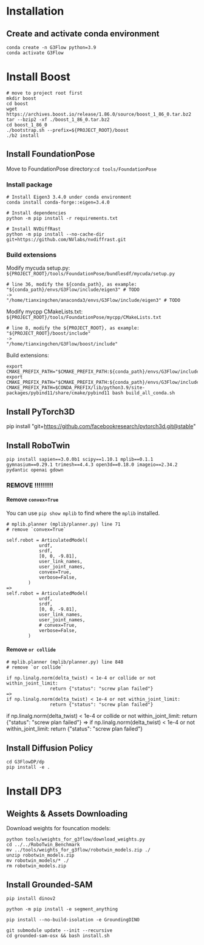 # Installation
## Create and activate conda environment
```
conda create -n G3Flow python=3.9
conda activate G3Flow
```

# Install Boost
```
# move to project root first
mkdir boost
cd boost
wget https://archives.boost.io/release/1.86.0/source/boost_1_86_0.tar.bz2
tar --bzip2 -xf ./boost_1_86_0.tar.bz2
cd boost_1_86_0
./bootstrap.sh --prefix=${PROJECT_ROOT}/boost
./b2 install
```

## Install FoundationPose
Move to FoundationPose directory:`cd tools/FoundationPose`
### Install package
```
# Install Eigen3 3.4.0 under conda environment
conda install conda-forge::eigen=3.4.0

# Install dependencies
python -m pip install -r requirements.txt

# Install NVDiffRast
python -m pip install --no-cache-dir git+https://github.com/NVlabs/nvdiffrast.git
```

### Build extensions
Modify mycuda setup.py: `${PROJECT_ROOT}/tools/FoundationPose/bundlesdf/mycuda/setup.py`
```
# line 36, modify the ${conda_path}, as example:
"${conda_path}/envs/G3Flow/include/eigen3" # TODO
->
"/home/tianxingchen/anaconda3/envs/G3Flow/include/eigen3" # TODO
```

Modify mycpp CMakeLists.txt: `${PROJECT_ROOT}/tools/FoundationPose/mycpp/CMakeLists.txt`
```
# line 8, modify the ${PROJECT_ROOT}, as example:
"${PROJECT_ROOT}/boost/include"
->
"/home/tianxingchen/G3Flow/boost/include"
```

Build extensions:
```
export CMAKE_PREFIX_PATH="$CMAKE_PREFIX_PATH:${conda_path}/envs/G3Flow/include/eigen3"
export CMAKE_PREFIX_PATH="$CMAKE_PREFIX_PATH:${conda_path}/envs/G3Flow/include/eigen3/Eigen"
CMAKE_PREFIX_PATH=$CONDA_PREFIX/lib/python3.9/site-packages/pybind11/share/cmake/pybind11 bash build_all_conda.sh
```

## Install PyTorch3D
pip install "git+https://github.com/facebookresearch/pytorch3d.git@stable"


## Install RoboTwin
```
pip install sapien==3.0.0b1 scipy==1.10.1 mplib==0.1.1 gymnasium==0.29.1 trimesh==4.4.3 open3d==0.18.0 imageio==2.34.2 pydantic openai gdown
```

### REMOVE !!!!!!!!!
#### Remove `convex=True`
You can use `pip show mplib` to find where the `mplib` installed.
```
# mplib.planner (mplib/planner.py) line 71
# remove `convex=True`

self.robot = ArticulatedModel(
            urdf,
            srdf,
            [0, 0, -9.81],
            user_link_names,
            user_joint_names,
            convex=True,
            verbose=False,
        )
=> 
self.robot = ArticulatedModel(
            urdf,
            srdf,
            [0, 0, -9.81],
            user_link_names,
            user_joint_names,
            # convex=True,
            verbose=False,
        )
```

#### Remove `or collide`
```
# mplib.planner (mplib/planner.py) line 848
# remove `or collide`

if np.linalg.norm(delta_twist) < 1e-4 or collide or not within_joint_limit:
                return {"status": "screw plan failed"}
=>
if np.linalg.norm(delta_twist) < 1e-4 or not within_joint_limit:
                return {"status": "screw plan failed"}
```

if np.linalg.norm(delta_twist) < 1e-4 or collide or not within_joint_limit:
                return {"status": "screw plan failed"}
=>
if np.linalg.norm(delta_twist) < 1e-4 or not within_joint_limit:
                return {"status": "screw plan failed"}

## Install Diffusion Policy
```
cd G3FlowDP/dp
pip install -e .
```

# Install DP3

## Weights & Assets Downloading
Download weights for founcation models:
```
python tools/weights_for_g3flow/download_weights.py
cd ../../RoboTwin_Benchmark
mv ../tools/weights_for_g3flow/robotwin_models.zip ./
unzip robotwin_models.zip
mv robotwin_models/* ./
rm robotwin_models.zip
```

## Install Grounded-SAM
```
pip install dinov2

python -m pip install -e segment_anything

pip install --no-build-isolation -e GroundingDINO

git submodule update --init --recursive
cd grounded-sam-osx && bash install.sh
```


